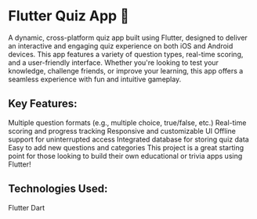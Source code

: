 # Flutter Quiz App 🎯

A dynamic, cross-platform quiz app built using Flutter, designed to deliver an interactive and engaging quiz experience on both iOS and Android devices. This app features a variety of question types, real-time scoring, and a user-friendly interface. Whether you're looking to test your knowledge, challenge friends, or improve your learning, this app offers a seamless experience with fun and intuitive gameplay.

## Key Features:

Multiple question formats (e.g., multiple choice, true/false, etc.)
Real-time scoring and progress tracking
Responsive and customizable UI
Offline support for uninterrupted access
Integrated database for storing quiz data
Easy to add new questions and categories
This project is a great starting point for those looking to build their own educational or trivia apps using Flutter!

## Technologies Used:

Flutter
Dart

